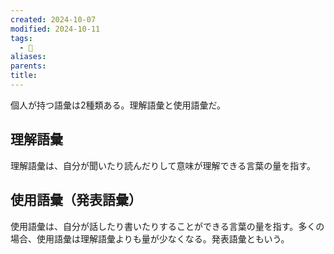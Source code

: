 ```yaml
---
created: 2024-10-07
modified: 2024-10-11
tags:
  - 💭
aliases: 
parents: 
title: 
---
```

個人が持つ語彙は2種類ある。理解語彙と使用語彙だ。

## 理解語彙
理解語彙は、自分が聞いたり読んだりして意味が理解できる言葉の量を指す。

## 使用語彙（発表語彙）
使用語彙は、自分が話したり書いたりすることができる言葉の量を指す。多くの場合、使用語彙は理解語彙よりも量が少なくなる。発表語彙ともいう。